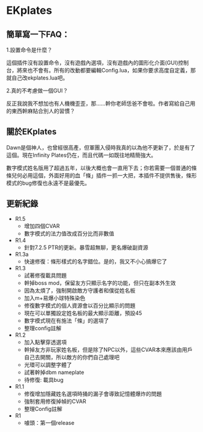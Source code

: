 # EKplates

## 簡單寫一下FAQ：

1.設置命令是什麼？

這個插件沒有設置命令，沒有遊戲內選項，沒有遊戲內的圖形化介面(GUI)控制台，將來也不會有。所有的改動都要編輯Config.lua，如果你要求高度自定義，那就自己改ekplates.lua吧。

2.真的不考慮做一個GUI？

反正我說我不想加也有人機機歪歪，那......幹你老師恁爸不會啦。作者寫給自己用的東西幹麻貼合別人的習慣？

## 關於EKplates

Dawn是個神人，也曾經很高產，但軍團入侵時我真的以為他不更新了，於是有了這個。現在Infinity Plates仍在，而且代碼一如既往地精簡強大。

數字模式姓名版用了超過五年，以後大概也會一直用下去；你若需要一個普通的條條兒何必用這個，外面好用的血「條」插件一抓一大把，本插件不提供售後，條形模式的bug修復也永遠不是最優先。

## 更新紀錄
  
* R1.5
  * 增加四個CVAR
  * 數字模式的法力值改成百分比而非數值
* R1.4
  * 針對7.2.5 PTR的更新。暴雪超無聊，更名爆破副資源
* R1.3a
  * 快速修復：條形樣式的名字錯位。是的，我又不小心搞爆它了
* R1.3
  * 試著修復載具問題
  * 幹掉boss mod，保留友方只顯示名字的功能，但只在副本外生效
  * 因為太煩了，強制開啟敵方守護者和僕從姓名板
  * 加入m+易爆小球特殊染色
  * 修復數字模式的個人資源會以百分比顯示的問題
  * 現在可以單獨設定姓名板的最大顯示距離，預設45
  * 數字模式現在有施法「條」的選項了
  * 整理config註解
* R1.2
  * 加入點擊穿透選項
  * 幹掉友方非玩家姓名板，但是除了NPC以外，這些CVAR本來應該由用戶自己去開關，所以敵方的你們自己處理吧
  * 光環可以調整字體了
  * 試著幹掉dbm nameplate
  * 待修復: 載具bug
* R1.1
  * 修復增加隱藏姓名選項時捅的漏子會導致記憶體爆炸的問題
  * 強制套用修復掉幀的CVAR
  * 整理Config註解
* R1
  * 噱頭：第一個release
